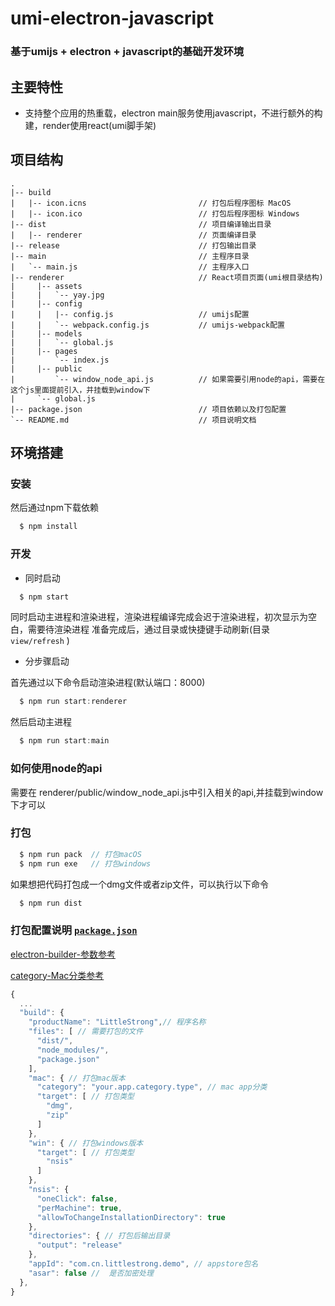 # umi-electron-javascript

### 基于umijs + electron + javascript的基础开发环境

## 主要特性
- 支持整个应用的热重载，electron main服务使用javascript，不进行额外的构建，render使用react(umi脚手架)

## 项目结构

```ssh
.
|-- build
|   |-- icon.icns                         // 打包后程序图标 MacOS
|   |-- icon.ico                          // 打包后程序图标 Windows
|-- dist                                  // 项目编译输出目录
|   |-- renderer                          // 页面编译目录
|-- release                               // 打包输出目录
|-- main                                  // 主程序目录
|   `-- main.js                           // 主程序入口
|-- renderer                              // React项目页面(umi根目录结构)
|     |-- assets
|     |   `-- yay.jpg
|     |-- config
|     |   |-- config.js                   // umijs配置
|     |   `-- webpack.config.js           // umijs-webpack配置
|     |-- models
|     |   `-- global.js
|     |-- pages
|         `-- index.js
|     |-- public
|         `-- window_node_api.js          // 如果需要引用node的api，需要在这个js里面提前引入，并挂载到window下
|     `-- global.js
|-- package.json                          // 项目依赖以及打包配置
`-- README.md                             // 项目说明文档
```

## 环境搭建
### 安装

然后通过npm下载依赖

```javascript
  $ npm install
```

### 开发
* 同时启动
```javascript
  $ npm start
```
同时启动主进程和渲染进程，渲染进程编译完成会迟于渲染进程，初次显示为空白，需要待渲染进程
准备完成后，通过目录或快捷键手动刷新(目录 `view/refresh` )

* 分步骤启动

首先通过以下命令启动渲染进程(默认端口：8000)

```javascript
  $ npm run start:renderer
```

然后启动主进程

```javascript
  $ npm run start:main
```

### 如何使用node的api

需要在 renderer/public/window_node_api.js中引入相关的api,并挂载到window下才可以

### 打包

```javascript
  $ npm run pack  // 打包macOS
  $ npm run exe   // 打包windows
```

如果想把代码打包成一个dmg文件或者zip文件，可以执行以下命令

```javascript
  $ npm run dist
```

### 打包配置说明 [`package.json`](./package.json)

[electron-builder-参数参考](https://www.electron.build/configuration/configuration)

[category-Mac分类参考](https://developer.apple.com/library/ios/documentation/General/Reference/InfoPlistKeyReference/Articles/LaunchServicesKeys.html#//apple_ref/doc/uid/TP40009250-SW8)

```js
{
  ...
  "build": {
    "productName": "LittleStrong",// 程序名称
    "files": [ // 需要打包的文件
      "dist/",
      "node_modules/",
      "package.json"
    ],
    "mac": { // 打包mac版本
      "category": "your.app.category.type", // mac app分类 
      "target": [ // 打包类型
        "dmg",
        "zip"
      ]
    },
    "win": { // 打包windows版本
      "target": [ // 打包类型
        "nsis"
      ]
    },
    "nsis": {
      "oneClick": false,
      "perMachine": true,
      "allowToChangeInstallationDirectory": true
    },
    "directories": { // 打包后输出目录
      "output": "release"
    },
    "appId": "com.cn.littlestrong.demo", // appstore包名
    "asar": false //  是否加密处理
  },
}
```
